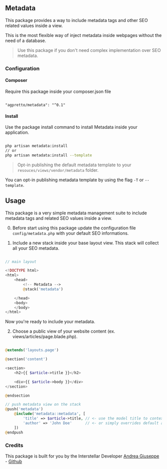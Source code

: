 
## Metadata

This package provides a way to include metadata tags and other SEO related values inside a view.

This is the most flexible way of inject metadata inside webpages without the need of a database.

> Use this package if you don't need complex implementation over SEO metadata.

### Configuration

#### Composer

Require this package inside your composer.json file

```composer

"agpretto/metadata": "^0.1"

```

#### Install

Use the package install command to install Metadata inside your application.

```bash

php artisan metadata:install
// or
php artisan metadata:install --template

```

> Opt-in publishing the default metadata template to your `resouces/views/vendor/metadata` folder.

You can opt-in publishing metadata template by using the flag `-T` or `--template`.

## Usage

This package is a very simple metadata management suite to include metadata tags and related SEO values inside a view.

0. Before start using this package update the configuration file `config/metadata.php` with your default SEO informations.

1. Include a new stack inside your base layout view. This stack will collect all your SEO metadata.

```php

// main layout

<!DOCTYPE html>
<html>
    <head>
        <!-- Metadata -->
        @stack('metadata')

    </head>
    <body>
    </body>
</html>

```

Now you're ready to include your metadata.

2. Choose a public view of your website content (ex. views/articles/page.blade.php).

```php

@extends('layouts.page')

@section('content')

<section>
    <h2>{{ $article->title }}</h2>

    <div>{{ $article->body }}</div>
</section>

@endsection

// push metadata view on the stack
@push('metadata')
    @include('metadata::metadata', [
        'title' => $article->title, // <- use the model title to contextualize the title metadata
        'author' => 'John Doe'      // <- or simply overrides default author value at runtime
    ])
@endpush

```

### Credits

This package is built for you by the Interstellar Developer [Andrea Giuseppe](https://andreagiuseppe.com) - [Github](https://github.com/Mindexperiment)
